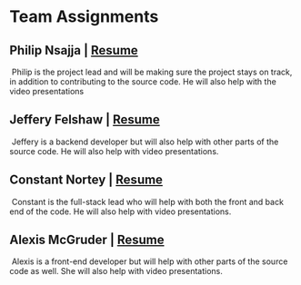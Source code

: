 # Team Assignments

## Philip Nsajja | [Resume](https://github.com/Chewwi7/Intro-to-Software-Engineering-Project/blob/main/Project%20Planning/TeamResumes/PhilipNsajjaResume.md)

​	Philip is the project lead and will be making sure the project stays on track, in addition to contributing to the source code. He will also help with the video presentations

## Jeffery Felshaw | [Resume](https://github.com/Chewwi7/Intro-to-Software-Engineering-Project/blob/main/Project%20Planning/TeamResumes/JefferyFelshawResume.md)

​	Jeffery is a backend developer but will also help with other parts of the source code. He will also help with video presentations.

## Constant Nortey | [Resume](https://github.com/Chewwi7/Intro-to-Software-Engineering-Project/blob/main/Project%20Planning/TeamResumes/ConstantNorteyResume.md)

​	Constant is the full-stack lead who will help with both the front and back end of the code. He will also help with video presentations.

## Alexis McGruder | [Resume](https://github.com/Chewwi7/Intro-to-Software-Engineering-Project/blob/main/Project%20Planning/TeamResumes/AlexisMcGruderResume.md)

​	Alexis is a front-end developer but will help with other parts of the source code as well. She will also help with video presentations.

​	


